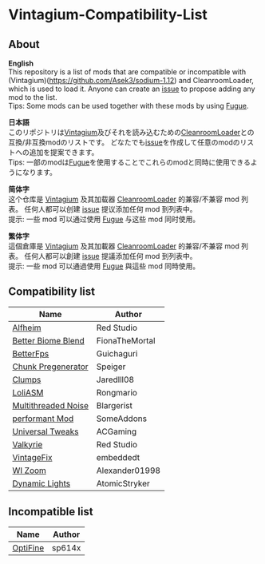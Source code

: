 # Vintagium-Compatibility-List
## About  
**English**  
This repository is a list of mods that are compatible or incompatible with (Vintagium)(https://github.com/Asek3/sodium-1.12) and CleanroomLoader, which is used to load it. Anyone can create an [issue](https://github.com/daizu-007/Vintagium-Compatibility-List/issues) to propose adding any mod to the list.  
Tips: Some mods can be used together with these mods by using [Fugue](https://github.com/CleanroomMC/Fugue).  
  
**日本語**  
このリポジトリは[Vintagium](https://github.com/Asek3/sodium-1.12)及びそれを読み込むための[CleanroomLoader](https://github.com/CleanroomMC/CleanroomMMC)との互換/非互換modのリストです。
どなたでも[issue](https://github.com/daizu-007/Vintagium-Compatibility-List/issues)を作成して任意のmodのリストへの追加を提案できます。  
Tips: 一部のmodは[Fugue](https://github.com/CleanroomMC/Fugue)を使用することでこれらのmodと同時に使用できるようになります。  
  
**简体字**  
这个仓库是 [Vintagium](https://github.com/Asek3/sodium-1.12) 及其加载器 [CleanroomLoader](https://github.com/CleanroomMC/CleanroomMMC) 的兼容/不兼容 mod 列表。 任何人都可以创建 [issue](https://github.com/daizu-007/Vintagium-Compatibility-List/issues) 提议添加任何 mod 到列表中。  
提示: 一些 mod 可以通过使用 [Fugue](https://github.com/CleanroomMC/Fugue) 与这些 mod 同时使用。 
  
**繁体字**  
這個倉庫是 [Vintagium](https://github.com/Asek3/sodium-1.12) 及其加載器 [CleanroomLoader](https://github.com/CleanroomMC/CleanroomMMC) 的兼容/不兼容 mod 列表。 任何人都可以創建 [issue](https://github.com/daizu-007/Vintagium-Compatibility-List/issues) 提議添加任何 mod 到列表中。  
提示: 一些 mod 可以通過使用 [Fugue](https://github.com/CleanroomMC/Fugue) 與這些 mod 同時使用。  

## Compatibility list
|Name|Author|
|----|----|
|[Alfheim](https://www.curseforge.com/minecraft/mc-mods/alfheim-lighting-engine)|Red Studio|
|[Better Biome Blend](https://github.com/FionaTheMortal/better-biome-blend)|FionaTheMortal|
|[BetterFps](https://www.curseforge.com/minecraft/mc-mods/betterfps)|Guichaguri|
|[Chunk Pregenerator](https://www.curseforge.com/projects/267193)|Speiger|
|[Clumps](https://www.curseforge.com/projects/256717)|Jaredlll08|
|[LoliASM](https://www.curseforge.com/projects/460609)|Rongmario|
|[Multithreaded Noise](http://bloodnbonesgaming.com/)|Blargerist|
|[performant Mod](https://www.curseforge.com/projects/354143)|SomeAddons|
|[Universal Tweaks](https://www.curseforge.com/projects/705000)|ACGaming|
|[Valkyrie](https://www.curseforge.com/projects/874067)|Red Studio|
|[VintageFix](https://www.curseforge.com/projects/871198)|embeddedt|
|[WI Zoom](https://www.curseforge.com/projects/349630)|Alexander01998|
|[Dynamic Lights](https://www.curseforge.com/projects/227874)|AtomicStryker|
  
## Incompatible list
|Name|Author|
|----|----|
|[OptiFine](https://optifine.net/)|sp614x|
